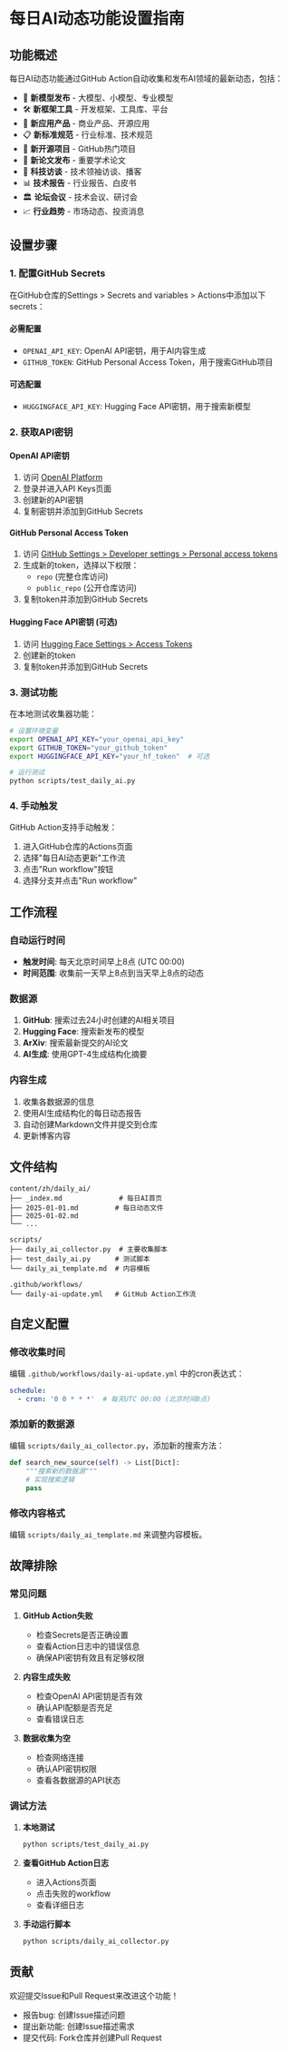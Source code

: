 # 每日AI动态功能设置指南

## 功能概述

每日AI动态功能通过GitHub Action自动收集和发布AI领域的最新动态，包括：

- 🤖 **新模型发布** - 大模型、小模型、专业模型
- 🛠️ **新框架工具** - 开发框架、工具库、平台  
- 📱 **新应用产品** - 商业产品、开源应用
- 📋 **新标准规范** - 行业标准、技术规范
- 🔬 **新开源项目** - GitHub热门项目
- 📄 **新论文发布** - 重要学术论文
- 🎤 **科技访谈** - 技术领袖访谈、播客
- 📊 **技术报告** - 行业报告、白皮书
- 🏛️ **论坛会议** - 技术会议、研讨会
- 📈 **行业趋势** - 市场动态、投资消息

## 设置步骤

### 1. 配置GitHub Secrets

在GitHub仓库的Settings > Secrets and variables > Actions中添加以下secrets：

#### 必需配置

- `OPENAI_API_KEY`: OpenAI API密钥，用于AI内容生成
- `GITHUB_TOKEN`: GitHub Personal Access Token，用于搜索GitHub项目

#### 可选配置

- `HUGGINGFACE_API_KEY`: Hugging Face API密钥，用于搜索新模型

### 2. 获取API密钥

#### OpenAI API密钥

1. 访问 [OpenAI Platform](https://platform.openai.com/)
2. 登录并进入API Keys页面
3. 创建新的API密钥
4. 复制密钥并添加到GitHub Secrets

#### GitHub Personal Access Token

1. 访问 [GitHub Settings > Developer settings > Personal access tokens](https://github.com/settings/tokens)
2. 生成新的token，选择以下权限：
   - `repo` (完整仓库访问)
   - `public_repo` (公开仓库访问)
3. 复制token并添加到GitHub Secrets

#### Hugging Face API密钥 (可选)

1. 访问 [Hugging Face Settings > Access Tokens](https://huggingface.co/settings/tokens)
2. 创建新的token
3. 复制token并添加到GitHub Secrets

### 3. 测试功能

在本地测试收集器功能：

```bash
# 设置环境变量
export OPENAI_API_KEY="your_openai_api_key"
export GITHUB_TOKEN="your_github_token"
export HUGGINGFACE_API_KEY="your_hf_token"  # 可选

# 运行测试
python scripts/test_daily_ai.py
```

### 4. 手动触发

GitHub Action支持手动触发：

1. 进入GitHub仓库的Actions页面
2. 选择"每日AI动态更新"工作流
3. 点击"Run workflow"按钮
4. 选择分支并点击"Run workflow"

## 工作流程

### 自动运行时间

- **触发时间**: 每天北京时间早上8点 (UTC 00:00)
- **时间范围**: 收集前一天早上8点到当天早上8点的动态

### 数据源

1. **GitHub**: 搜索过去24小时创建的AI相关项目
2. **Hugging Face**: 搜索新发布的模型
3. **ArXiv**: 搜索最新提交的AI论文
4. **AI生成**: 使用GPT-4生成结构化摘要

### 内容生成

1. 收集各数据源的信息
2. 使用AI生成结构化的每日动态报告
3. 自动创建Markdown文件并提交到仓库
4. 更新博客内容

## 文件结构

```
content/zh/daily_ai/
├── _index.md              # 每日AI首页
├── 2025-01-01.md         # 每日动态文件
├── 2025-01-02.md
└── ...

scripts/
├── daily_ai_collector.py  # 主要收集脚本
├── test_daily_ai.py      # 测试脚本
└── daily_ai_template.md  # 内容模板

.github/workflows/
└── daily-ai-update.yml   # GitHub Action工作流
```

## 自定义配置

### 修改收集时间

编辑 `.github/workflows/daily-ai-update.yml` 中的cron表达式：

```yaml
schedule:
  - cron: '0 0 * * *'  # 每天UTC 00:00 (北京时间8点)
```

### 添加新的数据源

编辑 `scripts/daily_ai_collector.py`，添加新的搜索方法：

```python
def search_new_source(self) -> List[Dict]:
    """搜索新的数据源"""
    # 实现搜索逻辑
    pass
```

### 修改内容格式

编辑 `scripts/daily_ai_template.md` 来调整内容模板。

## 故障排除

### 常见问题

1. **GitHub Action失败**
   - 检查Secrets是否正确设置
   - 查看Action日志中的错误信息
   - 确保API密钥有效且有足够权限

2. **内容生成失败**
   - 检查OpenAI API密钥是否有效
   - 确认API配额是否充足
   - 查看错误日志

3. **数据收集为空**
   - 检查网络连接
   - 确认API密钥权限
   - 查看各数据源的API状态

### 调试方法

1. **本地测试**

   ```bash
   python scripts/test_daily_ai.py
   ```

2. **查看GitHub Action日志**
   - 进入Actions页面
   - 点击失败的workflow
   - 查看详细日志

3. **手动运行脚本**

   ```bash
   python scripts/daily_ai_collector.py
   ```

## 贡献

欢迎提交Issue和Pull Request来改进这个功能！

- 报告bug: 创建Issue描述问题
- 提出新功能: 创建Issue描述需求
- 提交代码: Fork仓库并创建Pull Request

